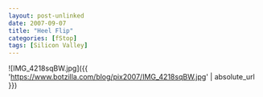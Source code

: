 ```yaml
---
layout: post-unlinked
date: 2007-09-07
title: "Heel Flip"
categories: [fStop]
tags: [Silicon Valley]
---
```



![IMG_4218sqBW.jpg]({{ 'https://www.botzilla.com/blog/pix2007/IMG_4218sqBW.jpg' | absolute_url }})


